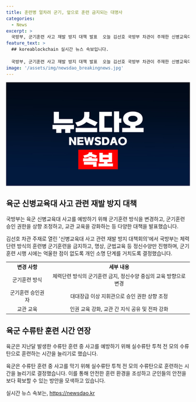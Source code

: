 ```yaml
---
title: 훈련병 얼차려 군기, 앞으로 훈련 금지되는 대명사
categories:
  - News
excerpt: >
  국방부, 군기훈련 사고 재발 방지 대책 발표  오늘 김선호 국방부 차관이 주재한 신병교육대 사고 관련 재발방지 대책회의에서 군기훈련 변화를 발표했다. 체력단련 종목을 제외하고 명상, 군법교육 등 정신수양에 집중하며 대대장급 이상 지휘관으로의 승인권자 상향, 교관 교육 강화 등이 포함된 대책에 대한 내용을 공개했다. 또한, 수류탄 훈련기간을 3주로 늘려 사고를 예방하는 등 이러한 대책들을 통해 군기훈련의 변화를 이끌고 있다.
feature_text: >
  ## koreablockchain 실시간 뉴스 속보입니다.

  국방부, 군기훈련 사고 재발 방지 대책 발표  오늘 김선호 국방부 차관이 주재한 신병교육대 사고 관련 재발방지 대책회의에서 군기훈련 변화를 발표했다. 체력단련 종목을 제외하고 명상, 군법교육 등 정신수양에 집중하며 대대장급 이상 지휘관으로의 승인권자 상향, 교관 교육 강화 등이 포함된 대책에 대한 내용을 공개했다. 또한, 수류탄 훈련기간을 3주로 늘려 사고를 예방하는 등 이러한 대책들을 통해 군기훈련의 변화를 이끌고 있다.
image: '/assets/img/newsdao_breakingnews.jpg'
---
```


<p><img src="/assets/img/newsdao_breakingnews.jpg" alt="koreablockchain 속보" /></p>

<h2 data-ke-size="size26">육군 신병교육대 사고 관련 재발 방지 대책</h2>

<p>국방부는 육군 신병교육대 사고를 예방하기 위해 군기훈련 방식을 변경하고, 군기훈련 승인 권한을 상향 조정하고, 교관 교육을 강화하는 등 다양한 대책을 발표했습니다.</p>

<p data-ke-size="size16">김선호 차관 주재로 열린 '신병교육대 사고 관련 재발 방지 대책회의'에서 국방부는 체력단련 방식의 훈련병 군기훈련을 금지하고, 명상, 군법교육 등 정신수양만 진행하며, 군기훈련 시행 시에는 억울한 점이 없도록 개인 소명 단계를 거치도록 결정했습니다.</p>

<table>
  <tr>
    <td style="text-align: center; height: 17px;"><b>변경 사항</b></td>
    <td style="text-align: center; height: 17px;"><b>세부 내용</b></td>
  </tr>
  <tr>
    <td style="text-align: center; height: 17px;">군기훈련 방식</td>
    <td style="text-align: center; height: 17px;">체력단련 방식의 군기훈련 금지, 정신수양 중심의 교육 방향으로 변경</td>
  </tr>
  <tr>
    <td style="text-align: center; height: 17px;">군기훈련 승인권자</td>
    <td style="text-align: center; height: 17px;">대대장급 이상 지휘관으로 승인 권한 상향 조정</td>
  </tr>
  <tr>
    <td style="text-align: center; height: 17px;">교관 교육</td>
    <td style="text-align: center; height: 17px;">인권 교육 강화, 교관 간 지식 공유 및 전파 강화</td>
  </tr>
</table>

<h2 data-ke-size="size26">육군 수류탄 훈련 시간 연장</h2>

<p>육군은 지난달 발생한 수류탄 훈련 중 사고를 예방하기 위해 실수류탄 투척 전 모의 수류탄으로 훈련하는 시간을 늘리기로 했습니다.</p>

<p data-ke-size="size16">육군은 수류탄 훈련 중 사고를 막기 위해 실수류탄 투척 전 모의 수류탄으로 훈련하는 시간을 늘리기로 결정했습니다. 이를 통해 안전한 훈련 환경을 조성하고 군인들의 안전을 보다 확보할 수 있는 방안을 모색하고 있습니다.</p>
실시간 뉴스 속보는, <a href="https://newsdao.kr" rel="dofollow">https://newsdao.kr</a>


